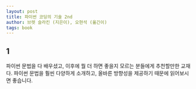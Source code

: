 ```yaml
---
layout: post
title: 파이썬 코딩의 기술 2nd
author: 브렛 슬라킨 (지은이), 오현석 (옮긴이)
tags: book
---
```


## 1

파이썬 문법을 다 배우셨고, 이후에 뭘 더 하면 좋을지 모르는 분들에게 추천할만한 교재다. 파이썬 문법을 훨씬 다양하게 소개하고, 올바른 방향성을 제공하기 때문에 읽어보시면 좋습니다.

